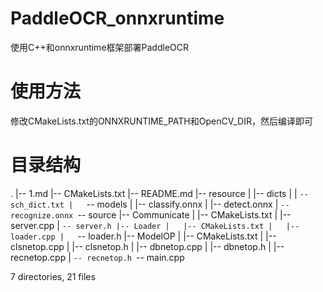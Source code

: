 # PaddleOCR_onnxruntime
使用C++和onnxruntime框架部署PaddleOCR

# 使用方法
修改CMakeLists.txt的ONNXRUNTIME_PATH和OpenCV_DIR，然后编译即可

# 目录结构
.
|-- 1.md
|-- CMakeLists.txt
|-- README.md
|-- resource
|   |-- dicts
|   |   `-- sch_dict.txt
|   `-- models
|       |-- classify.onnx
|       |-- detect.onnx
|       `-- recognize.onnx
`-- source
    |-- Communicate
    |   |-- CMakeLists.txt
    |   |-- server.cpp
    |   `-- server.h
    |-- Loader
    |   |-- CMakeLists.txt
    |   |-- loader.cpp
    |   `-- loader.h
    |-- ModelOP
    |   |-- CMakeLists.txt
    |   |-- clsnetop.cpp
    |   |-- clsnetop.h
    |   |-- dbnetop.cpp
    |   |-- dbnetop.h
    |   |-- recnetop.cpp
    |   `-- recnetop.h
    `-- main.cpp

7 directories, 21 files
